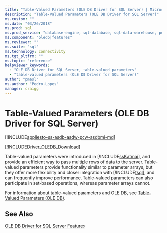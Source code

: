 ```yaml
---
title: "Table-Valued Parameters (OLE DB Driver for SQL Server) | Microsoft Docs"
description: "Table-Valued Parameters (OLE DB Driver for SQL Server)"
ms.custom: ""
ms.date: "03/26/2018"
ms.prod: sql
ms.prod_service: "database-engine, sql-database, sql-data-warehouse, pdw"
ms.component: "oledb|features"
ms.reviewer: ""
ms.suite: "sql"
ms.technology: connectivity
ms.tgt_pltfrm: ""
ms.topic: "reference"
helpviewer_keywords: 
  - "OLE DB Driver for SQL Server, table-valued parameters"
  - "table-valued parameters (OLE DB Driver for SQL Server)"
author: "pmasl"
ms.author: "Pedro.Lopes"
manager: craigg
---
```

# Table-Valued Parameters (OLE DB Driver for SQL Server)
[!INCLUDE[appliesto-ss-asdb-asdw-pdw-asdbmi-md](../../../includes/appliesto-ss-asdb-asdw-pdw-asdbmi-md.md)]

[!INCLUDE[Driver_OLEDB_Download](../../../includes/driver_oledb_download.md)]

  Table-valued parameters were introduced in [!INCLUDE[ssKatmai](../../../includes/sskatmai-md.md)], and provide an efficient way to pass multiple rows of data to the server. Table-valued parameters provide functionality similar to parameter arrays, but they offer more flexibility and closer integration with [!INCLUDE[tsql](../../../includes/tsql-md.md)], and can frequently improve performance. Table-valued parameters can also participate in set-based operations, whereas parameter arrays cannot.  
  
  
 For information about table-valued parameters and OLE DB, see [Table-Valued Parameters &#40;OLE DB&#41;](../../oledb/ole-db-table-valued-parameters/table-valued-parameters-ole-db.md).  
  
## See Also  
 [OLE DB Driver for SQL Server Features](../../oledb/features/oledb-driver-for-sql-server-features.md) 
  
  

